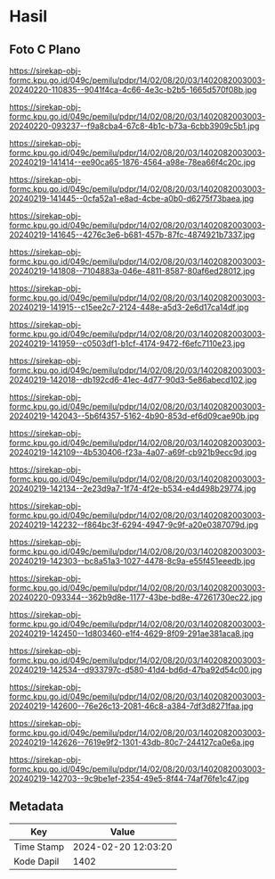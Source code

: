 # Hasil

## Foto C Plano

https://sirekap-obj-formc.kpu.go.id/049c/pemilu/pdpr/14/02/08/20/03/1402082003003-20240220-110835--9041f4ca-4c66-4e3c-b2b5-1665d570f08b.jpg

https://sirekap-obj-formc.kpu.go.id/049c/pemilu/pdpr/14/02/08/20/03/1402082003003-20240220-093237--f9a8cba4-67c8-4b1c-b73a-6cbb3909c5b1.jpg

https://sirekap-obj-formc.kpu.go.id/049c/pemilu/pdpr/14/02/08/20/03/1402082003003-20240219-141414--ee90ca65-1876-4564-a98e-78ea66f4c20c.jpg

https://sirekap-obj-formc.kpu.go.id/049c/pemilu/pdpr/14/02/08/20/03/1402082003003-20240219-141445--0cfa52a1-e8ad-4cbe-a0b0-d6275f73baea.jpg

https://sirekap-obj-formc.kpu.go.id/049c/pemilu/pdpr/14/02/08/20/03/1402082003003-20240219-141645--4276c3e6-b681-457b-87fc-4874921b7337.jpg

https://sirekap-obj-formc.kpu.go.id/049c/pemilu/pdpr/14/02/08/20/03/1402082003003-20240219-141808--7104883a-046e-4811-8587-80af6ed28012.jpg

https://sirekap-obj-formc.kpu.go.id/049c/pemilu/pdpr/14/02/08/20/03/1402082003003-20240219-141915--c15ee2c7-2124-448e-a5d3-2e6d17ca14df.jpg

https://sirekap-obj-formc.kpu.go.id/049c/pemilu/pdpr/14/02/08/20/03/1402082003003-20240219-141959--c0503df1-b1cf-4174-9472-f6efc7110e23.jpg

https://sirekap-obj-formc.kpu.go.id/049c/pemilu/pdpr/14/02/08/20/03/1402082003003-20240219-142018--db192cd6-41ec-4d77-90d3-5e86abecd102.jpg

https://sirekap-obj-formc.kpu.go.id/049c/pemilu/pdpr/14/02/08/20/03/1402082003003-20240219-142043--5b6f4357-5162-4b90-853d-ef6d09cae90b.jpg

https://sirekap-obj-formc.kpu.go.id/049c/pemilu/pdpr/14/02/08/20/03/1402082003003-20240219-142109--4b530406-f23a-4a07-a69f-cb921b9ecc9d.jpg

https://sirekap-obj-formc.kpu.go.id/049c/pemilu/pdpr/14/02/08/20/03/1402082003003-20240219-142134--2e23d9a7-1f74-4f2e-b534-e4d498b29774.jpg

https://sirekap-obj-formc.kpu.go.id/049c/pemilu/pdpr/14/02/08/20/03/1402082003003-20240219-142232--f864bc3f-6294-4947-9c9f-a20e0387079d.jpg

https://sirekap-obj-formc.kpu.go.id/049c/pemilu/pdpr/14/02/08/20/03/1402082003003-20240219-142303--bc8a51a3-1027-4478-8c9a-e55f451eeedb.jpg

https://sirekap-obj-formc.kpu.go.id/049c/pemilu/pdpr/14/02/08/20/03/1402082003003-20240220-093344--362b9d8e-1177-43be-bd8e-47261730ec22.jpg

https://sirekap-obj-formc.kpu.go.id/049c/pemilu/pdpr/14/02/08/20/03/1402082003003-20240219-142450--1d803460-e1f4-4629-8f09-291ae381aca8.jpg

https://sirekap-obj-formc.kpu.go.id/049c/pemilu/pdpr/14/02/08/20/03/1402082003003-20240219-142534--d933797c-d580-41d4-bd6d-47ba92d54c00.jpg

https://sirekap-obj-formc.kpu.go.id/049c/pemilu/pdpr/14/02/08/20/03/1402082003003-20240219-142600--76e26c13-2081-46c8-a384-7df3d8271faa.jpg

https://sirekap-obj-formc.kpu.go.id/049c/pemilu/pdpr/14/02/08/20/03/1402082003003-20240219-142626--7619e9f2-1301-43db-80c7-244127ca0e6a.jpg

https://sirekap-obj-formc.kpu.go.id/049c/pemilu/pdpr/14/02/08/20/03/1402082003003-20240219-142703--9c9be1ef-2354-49e5-8f44-74af76fe1c47.jpg


## Metadata

| Key        | Value               |
| ---------- | ------------------- |
| Time Stamp | 2024-02-20 12:03:20 |
| Kode Dapil | 1402                |



